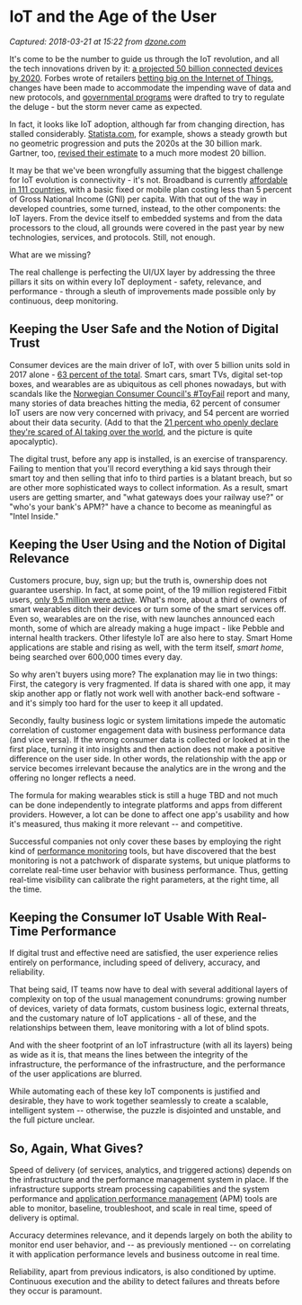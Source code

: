 # IoT and the Age of the User

_Captured: 2018-03-21 at 15:22 from [dzone.com](https://dzone.com/articles/iot-and-the-age-of-the-user?edition=367211&utm_source=Weekly%20Digest&utm_medium=email&utm_campaign=Weekly%20Digest%202018-03-21)_

It's come to be the number to guide us through the IoT revolution, and all the tech innovations driven by it: [a projected 50 billion connected devices by 2020](https://www.cisco.com/c/dam/en_us/about/ac79/docs/innov/IoT_IBSG_0411FINAL.pdf). Forbes wrote of retailers [betting big on the Internet of Things](https://www.forbes.com/sites/barbarathau/2016/01/06/why-retailers-are-betting-big-on-the-internet-of-things/#53a4a2728480), changes have been made to accommodate the impending wave of data and new protocols, and [governmental programs](https://csrc.nist.gov/csrc/media/publications/sp/800-160/archive/2016-05-04/documents/sp800_160_draft.pdf) were drafted to try to regulate the deluge - but the storm never came as expected.

In fact, it looks like IoT adoption, although far from changing direction, has stalled considerably. [Statista.com](https://www.statista.com/statistics/471264/iot-number-of-connected-devices-worldwide/), for example, shows a steady growth but no geometric progression and puts the 2020s at the 30 billion mark. Gartner, too, [revised their estimate](http://www.zdnet.com/article/iot-devices-will-outnumber-the-worlds-population-this-year-for-the-first-time/) to a much more modest 20 billion.

It may be that we've been wrongfully assuming that the biggest challenge for IoT evolution is connectivity - it's not. Broadband is currently [affordable in 111 countries](http://time.com/money/3896219/internet-users-worldwide/), with a basic fixed or mobile plan costing less than 5 percent of Gross National Income (GNI) per capita. With that out of the way in developed countries, some turned, instead, to the other components: the IoT layers. From the device itself to embedded systems and from the data processors to the cloud, all grounds were covered in the past year by new technologies, services, and protocols. Still, not enough.

What are we missing?

The real challenge is perfecting the UI/UX layer by addressing the three pillars it sits on within every IoT deployment - safety, relevance, and performance - through a sleuth of improvements made possible only by continuous, deep monitoring.

## Keeping the User Safe and the Notion of Digital Trust

Consumer devices are the main driver of IoT, with over 5 billion units sold in 2017 alone - [63 percent of the total](http://www.zdnet.com/article/iot-devices-will-outnumber-the-worlds-population-this-year-for-the-first-time/). Smart cars, smart TVs, digital set-top boxes, and wearables are as ubiquitous as cell phones nowadays, but with scandals like the [Norwegian Consumer Council's #ToyFail](http://www.consumersinternational.org/news-resources/blog/posts/20161209-internet-connected-toys-a-toyfail-with-global-implications/) report and many, many stories of data breaches hitting the media, 62 percent of consumer IoT users are now very concerned with privacy, and 54 percent are worried about their data security. (Add to that the [21 percent who openly declare they're scared of AI taking over the world](https://mobileecosystemforum.com/2016/04/07/trust-related-concerns-hamper-consumer-adoption-iot/), and the picture is quite apocalyptic).

The digital trust, before any app is installed, is an exercise of transparency. Failing to mention that you'll record everything a kid says through their smart toy and then selling that info to third parties is a blatant breach, but so are other more sophisticated ways to collect information. As a result, smart users are getting smarter, and "what gateways does your railway use?" or "who's your bank's APM?" have a chance to become as meaningful as "Intel Inside."

## Keeping the User Using and the Notion of Digital Relevance

Customers procure, buy, sign up; but the truth is, ownership does not guarantee usership. In fact, at some point, of the 19 million registered Fitbit users, [only 9.5 million were active](https://www.theverge.com/tech/2015/8/6/9110035/fitbit-fitness-tracker-watch-active-users-sales). What's more, about a third of owners of smart wearables ditch their devices or turn some of the smart services off. Even so, wearables are on the rise, with new launches announced each month, some of which are already making a huge impact - like Pebble and internal health trackers. Other lifestyle IoT are also here to stay. Smart Home applications are stable and rising as well, with the term itself, _smart home_, being searched over 600,000 times every day.

So why aren't buyers using more? The explanation may lie in two things: First, the category is very fragmented. If data is shared with one app, it may skip another app or flatly not work well with another back-end software - and it's simply too hard for the user to keep it all updated.

Secondly, faulty business logic or system limitations impede the automatic correlation of customer engagement data with business performance data (and vice versa). If the wrong consumer data is collected or looked at in the first place, turning it into insights and then action does not make a positive difference on the user side. In other words, the relationship with the app or service becomes irrelevant because the analytics are in the wrong and the offering no longer reflects a need.

The formula for making wearables stick is still a huge TBD and not much can be done independently to integrate platforms and apps from different providers. However, a lot can be done to affect one app's usability and how it's measured, thus making it more relevant -- and competitive.

Successful companies not only cover these bases by employing the right kind of [performance monitoring](https://www.appdynamics.com/product/application-performance-management/) tools, but have discovered that the best monitoring is not a patchwork of disparate systems, but unique platforms to correlate real-time user behavior with business performance. Thus, getting real-time visibility can calibrate the right parameters, at the right time, all the time.

## Keeping the Consumer IoT Usable With Real-Time Performance

If digital trust and effective need are satisfied, the user experience relies entirely on performance, including speed of delivery, accuracy, and reliability.

That being said, IT teams now have to deal with several additional layers of complexity on top of the usual management conundrums: growing number of devices, variety of data formats, custom business logic, external threats, and the customary nature of IoT applications - all of these, and the relationships between them, leave monitoring with a lot of blind spots.

And with the sheer footprint of an IoT infrastructure (with all its layers) being as wide as it is, that means the lines between the integrity of the infrastructure, the performance of the infrastructure, and the performance of the user applications are blurred.

While automating each of these key IoT components is justified and desirable, they have to work together seamlessly to create a scalable, intelligent system -- otherwise, the puzzle is disjointed and unstable, and the full picture unclear.

## So, Again, What Gives?

Speed of delivery (of services, analytics, and triggered actions) depends on the infrastructure and the performance management system in place. If the infrastructure supports stream processing capabilities and the system performance and [application performance management](https://www.appdynamics.com/product/application-performance-management/) (APM) tools are able to monitor, baseline, troubleshoot, and scale in real time, speed of delivery is optimal.

Accuracy determines relevance, and it depends largely on both the ability to monitor end user behavior, and -- as previously mentioned -- on correlating it with application performance levels and business outcome in real time.

Reliability, apart from previous indicators, is also conditioned by uptime. Continuous execution and the ability to detect failures and threats before they occur is paramount.
